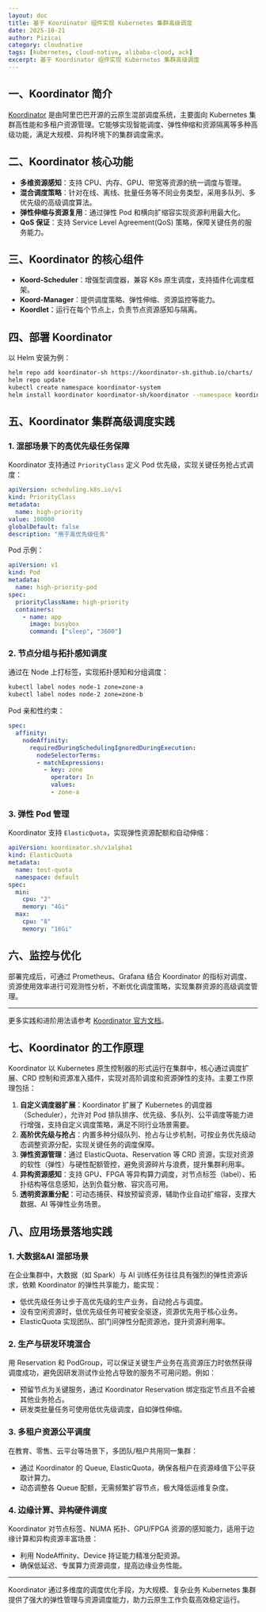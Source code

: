 ```yaml
---
layout: doc
title: 基于 Koordinator 组件实现 Kubernetes 集群高级调度
date: 2025-10-21
author: Pizicai
category: cloudnative
tags: [kubernetes, cloud-native, alibaba-cloud, ack]
excerpt: 基于 Koordinator 组件实现 Kubernetes 集群高级调度
---
```


## 一、Koordinator 简介

[Koordinator](https://koordinator.sh/) 是由阿里巴巴开源的云原生混部调度系统，主要面向 Kubernetes 集群高性能和多租户资源管理。它能够实现智能调度、弹性伸缩和资源隔离等多种高级功能，满足大规模、异构环境下的集群调度需求。

## 二、Koordinator 核心功能

- **多维资源感知**：支持 CPU、内存、GPU、带宽等资源的统一调度与管理。
- **混合调度策略**：针对在线、离线、批量任务等不同业务类型，采用多队列、多优先级的高级调度算法。
- **弹性伸缩与资源复用**：通过弹性 Pod 和横向扩缩容实现资源利用最大化。
- **QoS 保证**：支持 Service Level Agreement(QoS) 策略，保障关键任务的服务能力。

## 三、Koordinator 的核心组件

- **Koord-Scheduler**：增强型调度器，兼容 K8s 原生调度，支持插件化调度框架。
- **Koord-Manager**：提供调度策略、弹性伸缩、资源监控等能力。
- **Koordlet**：运行在每个节点上，负责节点资源感知与隔离。

## 四、部署 Koordinator

以 Helm 安装为例：

```bash
helm repo add koordinator-sh https://koordinator-sh.github.io/charts/
helm repo update
kubectl create namespace koordinator-system
helm install koordinator koordinator-sh/koordinator --namespace koordinator-system
```

## 五、Koordinator 集群高级调度实践

### 1. 混部场景下的高优先级任务保障

Koordinator 支持通过 `PriorityClass` 定义 Pod 优先级，实现关键任务抢占式调度：

```yaml
apiVersion: scheduling.k8s.io/v1
kind: PriorityClass
metadata:
  name: high-priority
value: 100000
globalDefault: false
description: "用于高优先级任务"
```

Pod 示例：

```yaml
apiVersion: v1
kind: Pod
metadata:
  name: high-priority-pod
spec:
  priorityClassName: high-priority
  containers:
    - name: app
      image: busybox
      command: ["sleep", "3600"]
```

### 2. 节点分组与拓扑感知调度

通过在 Node 上打标签，实现拓扑感知和分组调度：

```bash
kubectl label nodes node-1 zone=zone-a
kubectl label nodes node-2 zone=zone-b
```

Pod 亲和性约束：

```yaml
spec:
  affinity:
    nodeAffinity:
      requiredDuringSchedulingIgnoredDuringExecution:
        nodeSelectorTerms:
        - matchExpressions:
          - key: zone
            operator: In
            values:
            - zone-a
```

### 3. 弹性 Pod 管理

Koordinator 支持 `ElasticQuota`，实现弹性资源配额和自动伸缩：

```yaml
apiVersion: koordinator.sh/v1alpha1
kind: ElasticQuota
metadata:
  name: test-quota
  namespace: default
spec:
  min:
    cpu: "2"
    memory: "4Gi"
  max:
    cpu: "8"
    memory: "16Gi"
```

## 六、监控与优化

部署完成后，可通过 Prometheus、Grafana 结合 Koordinator 的指标对调度、资源使用效率进行可观测性分析，不断优化调度策略，实现集群资源的高级调度管理。

---

更多实践和进阶用法请参考 [Koordinator 官方文档](https://koordinator.sh/docs/)。

## 七、Koordinator 的工作原理

Koordinator 以 Kubernetes 原生控制器的形式运行在集群中，核心通过调度扩展、CRD 控制和资源准入插件，实现对高阶调度和资源弹性的支持。主要工作原理包括：

1. **自定义调度器扩展**：Koordinator 扩展了 Kubernetes 的调度器（Scheduler），允许对 Pod 排队排序、优先级、多队列、公平调度等能力进行增强，支持自定义调度策略，满足不同行业场景需要。
2. **高阶优先级与抢占**：内置多种分级队列、抢占与让步机制，可按业务优先级动态调整资源分配，实现关键任务的调度保障。
3. **弹性资源管理**：通过 ElasticQuota、Reservation 等 CRD 资源，实现对资源的软性（弹性）与硬性配额管控，避免资源碎片与浪费，提升集群利用率。
4. **异构资源感知**：支持 GPU、FPGA 等异构算力调度，对节点标签（label）、拓扑结构等信息感知，达到负载分散、容灾高可用。
5. **透明资源重分配**：可动态捕获、释放预留资源，辅助作业自动扩缩容，支撑大数据、AI 等弹性业务场景。

## 八、应用场景落地实践

### 1. 大数据&AI 混部场景

在企业集群中，大数据（如 Spark）与 AI 训练任务往往具有强烈的弹性资源诉求，依赖 Koordinator 的弹性共享能力，能实现：

- 低优先级任务让步于高优先级的生产业务，自动抢占与调度。
- 没有空闲资源时，低优先级任务可被安全驱逐，资源优先用于核心业务。
- ElasticQuota 实现团队、部门间弹性分配资源池，提升资源利用率。

### 2. 生产与研发环境混合

用 Reservation 和 PodGroup，可以保证关键生产业务在高资源压力时依然获得调度成功，避免因研发测试作业抢占导致的服务不可用问题。例如：

- 预留节点为关键服务，通过 Koordinator Reservation 绑定指定节点且不会被其他业务抢占。
- 研发类批量任务可使用低优先级调度，自如弹性伸缩。

### 3. 多租户资源公平调度

在教育、零售、云平台等场景下，多团队/租户共用同一集群：

- 通过 Koordinator 的 Queue, ElasticQuota，确保各租户在资源峰值下公平获取计算力。
- 动态调整各 Queue 配额，无需频繁扩容节点，极大降低运维复杂度。

### 4. 边缘计算、异构硬件调度

Koordinator 对节点标签、NUMA 拓扑、GPU/FPGA 资源的感知能力，适用于边缘计算和异构资源丰富场景：

- 利用 NodeAffinity、Device 持证能力精准分配资源。
- 确保低延迟、专属算力资源调度，提高边缘业务性能。

---

Koordinator 通过多维度的调度优化手段，为大规模、复杂业务 Kubernetes 集群提供了强大的弹性管理与资源调度能力，助力云原生工作负载高效稳定运行。

